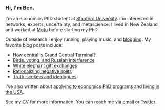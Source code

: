 ### Hi, I'm Ben.

I'm an economics PhD student at [Stanford University](https://economics.stanford.edu).
I'm interested in networks, experts, uncertainty, and metascience.
I lived in New Zealand and worked at [Motu](https://www.motu.nz) before starting my PhD.

Outside of research I enjoy running, playing music, and [blogging](/blog/).
My favorite blog posts include:

* [How central is Grand Central Terminal?](/blog/how-central-grand-central-terminal/)
* [Birds, voting, and Russian interference](/blog/birds-voting-russian-interference/)
* [White elephant gift exchanges](/blog/white-elephant-gift-exchanges/)
* [Rationalizing negative splits](/blog/rationalizing-negative-splits/)
* [Truth-seekers and ideologues](/blog/truth-seekers-ideologues/)

I've also written about [applying to economics PhD programs](/blog/applying-economics-phd-programs/) and [living in the USA](blog/living-america/).

See [my CV](/cv.pdf) for more information.
You can reach me via [email](mailto:bldavies@stanford.edu) or [Twitter](https://twitter.com/bnldvs).
